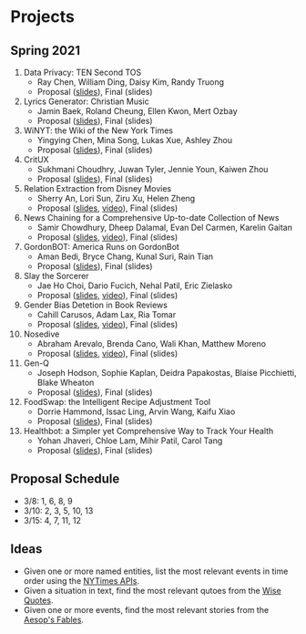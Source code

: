 # Projects

## Spring 2021

1. Data Privacy: TEN Second TOS
   * Ray Chen, William Ding, Daisy Kim, Randy Truong
   * Proposal ([slides](https://drive.google.com/file/d/1XgUO0t3C2LxreDqDwLWXuG82WdlogBvf/view?usp=sharin)), Final (slides)
1. Lyrics Generator: Christian Music
   * Jamin Baek, Roland Cheung, Ellen Kwon, Mert Ozbay
   * Proposal ([slides](https://drive.google.com/file/d/1lRs0OthPLcino_kcDfuvlAUzJtp4CWdO/view?usp=sharing)), Final (slides)
1. WiNYT: the Wiki of the New York Times
   * Yingying Chen, Mina Song, Lukas Xue, Ashley Zhou
   * Proposal ([slides](https://drive.google.com/file/d/1d3ev1N7msC3B1NUnakwjpAVkpLisKevs/view?usp=sharing)), Final (slides)
1. CritUX
   * Sukhmani Choudhry, Juwan Tyler, Jennie Youn, Kaiwen Zhou
   * Proposal ([slides](https://drive.google.com/file/d/1IOCopVEVYJ6KlJ1NuB6kvE50uYHtj8Ei/view?usp=sharing)), Final (slides)    
1. Relation Extraction from Disney Movies
   * Sherry An, Lori Sun, Ziru Xu, Helen Zheng
   * Proposal ([slides](https://drive.google.com/file/d/1hkL5R_nMzJxPmFoaso_6wUJjusrAiEa5/view?usp=sharing), [video](https://drive.google.com/file/d/1bzwSkJRV9V015dWtfIEo5gnOI4zg-Kwv/view?usp=sharing)), Final (slides)
1. News Chaining for a Comprehensive Up-to-date Collection of News
   * Samir Chowdhury, Dheep Dalamal, Evan Del Carmen, Karelin Gaitan
   * Proposal ([slides](https://drive.google.com/file/d/1UxQikSbvtjCegVHEKEYzUQ_-swKXrmx5/view?usp=sharing), [video](https://drive.google.com/file/d/1ndHXp_PF0hWfJtphqzIDDIGiizqDQatx/view?usp=sharing)), Final (slides)
1. GordonBOT: America Runs on GordonBot
   * Aman Bedi, Bryce Chang, Kunal Suri, Rain Tian
   * Proposal ([slides](https://drive.google.com/file/d/1HRKEMHENvK2J_GT5M5fgd9ZrtNXtnXW6/view?usp=sharing)), Final (slides)
1. Slay the Sorcerer
   * Jae Ho Choi, Dario Fucich, Nehal Patil, Eric Zielasko
   * Proposal ([slides](https://drive.google.com/file/d/1cef6Q707K9RCvph06e4kBqxccqcVu6Ks/view?usp=sharing), [video](https://drive.google.com/file/d/1B7en6YVsAzGDMhflXdh8wymSZ8WlUvWQ/view?usp=sharing)), Final (slides)
1. Gender Bias Detetion in Book Reviews
   * Cahill Carusos, Adam Lax, Ria Tomar
   * Proposal ([slides](https://drive.google.com/file/d/19IYEXIdAZEHfzsRVecJr6Zyz2CuOcxEC/view?usp=sharing), [video](https://drive.google.com/file/d/1effMOZc77OhIGH8sHqMXv1VogKyuJkTT/view?usp=sharing)), Final (slides)
1. Nosedive
   * Abraham Arevalo, Brenda Cano, Wali Khan, Matthew Moreno
   * Proposal ([slides](https://drive.google.com/file/d/190sJk9RF9AJbRJ8FY7KhqfTSkQ9ThkmG/view?usp=sharing), [video](https://drive.google.com/file/d/1Y7WukqCNVnfWNFsjp5RrjnoEy6Yn6Dgv/view?usp=sharing)), Final (slides)
1. Gen-Q
   * Joseph Hodson, Sophie Kaplan, Deidra Papakostas, Blaise Picchietti, Blake Wheaton
   * Proposal ([slides](https://drive.google.com/file/d/1RXyY_rgVVwzwHKsfsgYZWowwrEKkZS2t/view?usp=sharing)), Final (slides)
1. FoodSwap: the Intelligent Recipe Adjustment Tool 
   * Dorrie Hammond, Issac Ling, Arvin Wang, Kaifu Xiao
   * Proposal ([slides](https://drive.google.com/file/d/1cUqHsd7kJhyedPoroIWvQkF_Xh8RXFDC/view?usp=sharing)), Final (slides)
1. Healthbot: a Simpler yet Comprehensive Way to Track Your Health
   * Yohan Jhaveri, Chloe Lam, Mihir Patil, Carol Tang
   * Proposal ([slides](https://drive.google.com/file/d/11MilvTIRl13QZetkqsjEV1gdymk2fO1i/view?usp=sharing)), Final (slides)

## Proposal Schedule

* 3/8: 1, 6, 8, 9
* 3/10: 2, 3, 5, 10, 13
* 3/15: 4, 7, 11, 12

## Ideas

* Given one or more named entities, list the most relevant events in time order using the [NYTimes APIs](https://developer.nytimes.com/get-started).
* Given a situation in text, find the most relevant qutoes from the [Wise Quotes](https://canvas.emory.edu/courses/83264/files/5410197/download?download_frd=1).
* Given one or more events, find the most relevant stories from the [Aesop's Fables](https://canvas.emory.edu/courses/83264/files/5410213/download?download_frd=1).
